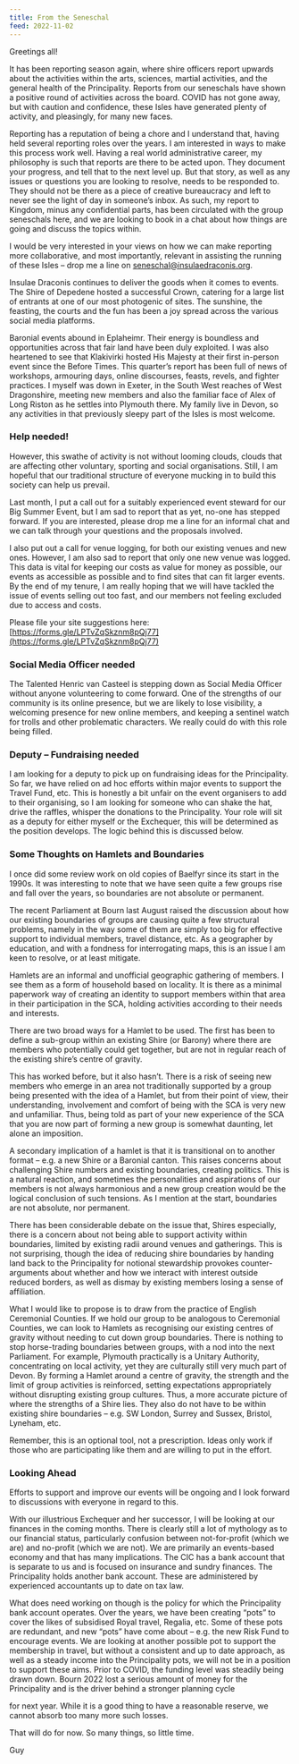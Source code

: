 ```yaml
---
title: From the Seneschal
feed: 2022-11-02
---
```


Greetings all!

It has been reporting season again, where shire officers report upwards about the activities
within the arts, sciences, martial activities, and the general health of the Principality. Reports
from our seneschals have shown a positive round of activities across the board. COVID has
not gone away, but with caution and confidence, these Isles have generated plenty of activity,
and pleasingly, for many new faces.

Reporting has a reputation of being a chore and I understand that, having held several
reporting roles over the years. I am interested in ways to make this process work well. Having
a real world administrative career, my philosophy is such that reports are there to be acted
upon. They document your progress, and tell that to the next level up. But that story, as well
as any issues or questions you are looking to resolve, needs to be responded to. They should
not be there as a piece of creative bureaucracy and left to never see the light of day in
someone’s inbox. As such, my report to Kingdom, minus any confidential parts, has been
circulated with the group seneschals here, and we are looking to book in a chat about how
things are going and discuss the topics within.

I would be very interested in your views on how we can make reporting more collaborative,
and most importantly, relevant in assisting the running of these Isles – drop me a line on
[seneschal@insulaedraconis.org](mailto:seneschal@insulaedraconis.org).

Insulae Draconis continues to deliver the goods when it comes to events. The Shire of
Depedene hosted a successful Crown, catering for a large list of entrants at one of our most
photogenic of sites. The sunshine, the feasting, the courts and the fun has been a joy spread
across the various social media platforms.

Baronial events abound in Eplaheimr. Their energy is boundless and opportunities across that
fair land have been duly exploited. I was also heartened to see that Klakivirki hosted His
Majesty at their first in-person event since the Before Times. This quarter’s report has been
full of news of workshops, armouring days, online discourses, feasts, revels, and fighter
practices. I myself was down in Exeter, in the South West reaches of West Dragonshire,
meeting new members and also the familiar face of Alex of Long Riston as he settles into
Plymouth there. My family live in Devon, so any activities in that previously sleepy part of the
Isles is most welcome.

### Help needed!

However, this swathe of activity is not without looming clouds, clouds that are affecting other
voluntary, sporting and social organisations. Still, I am hopeful that our traditional structure of
everyone mucking in to build this society can help us prevail.

Last month, I put a call out for a suitably experienced event steward for our Big Summer
Event, but I am sad to report that as yet, no-one has stepped forward. If you are interested,
please drop me a line for an informal chat and we can talk through your questions and the
proposals involved.

I also put out a call for venue logging, for both our existing venues and new ones. However, I
am also sad to report that only one new venue was logged. This data is vital for keeping our
costs as value for money as possible, our events as accessible as possible and to find sites
that can fit larger events. By the end of my tenure, I am really hoping that we will have tackled
the issue of events selling out too fast, and our members not feeling excluded due to access
and costs.

Please file your site suggestions here: [https://forms.gle/LPTvZqSkznm8pQj77](https://forms.gle/LPTvZqSkznm8pQj77)

### Social Media Officer needed

The Talented Henric van Casteel is stepping down as Social Media Officer without anyone
volunteering to come forward. One of the strengths of our community is its online presence,
but we are likely to lose visibility, a welcoming presence for new online members, and keeping
a sentinel watch for trolls and other problematic characters. We really could do with this role
being filled.

### Deputy – Fundraising needed

I am looking for a deputy to pick up on fundraising ideas for the Principality. So far, we have
relied on ad hoc efforts within major events to support the Travel Fund, etc. This is honestly a
bit unfair on the event organisers to add to their organising, so I am looking for someone who
can shake the hat, drive the raffles, whisper the donations to the Principality. Your role will sit
as a deputy for either myself or the Exchequer, this will be determined as the position
develops. The logic behind this is discussed below.

### Some Thoughts on Hamlets and Boundaries

I once did some review work on old copies of Baelfyr since its start in the 1990s. It was
interesting to note that we have seen quite a few groups rise and fall over the years, so
boundaries are not absolute or permanent.

The recent Parliament at Bourn last August raised the discussion about how our existing
boundaries of groups are causing quite a few structural problems, namely in the way some of
them are simply too big for effective support to individual members, travel distance, etc. As a
geographer by education, and with a fondness for interrogating maps, this is an issue I am
keen to resolve, or at least mitigate.

Hamlets are an informal and unofficial geographic gathering of members. I see them as a
form of household based on locality. It is there as a minimal paperwork way of creating an
identity to support members within that area in their participation in the SCA, holding activities
according to their needs and interests.

There are two broad ways for a Hamlet to be used. The first has been to define a sub-group
within an existing Shire (or Barony) where there are members who potentially could get
together, but are not in regular reach of the existing shire’s centre of gravity.

This has worked before, but it also hasn’t. There is a risk of seeing new members who
emerge in an area not traditionally supported by a group being presented with the idea of a
Hamlet, but from their point of view, their understanding, involvement and comfort of being
with the SCA is very new and unfamiliar. Thus, being told as part of your new experience of
the SCA that you are now part of forming a new group is somewhat daunting, let alone an
imposition.

A secondary implication of a hamlet is that it is transitional on to another format – e.g. a new
Shire or a Baronial canton. This raises concerns about challenging Shire numbers and
existing boundaries, creating politics. This is a natural reaction, and sometimes the
personalities and aspirations of our members is not always harmonious and a new group
creation would be the logical conclusion of such tensions. As I mention at the start,
boundaries are not absolute, nor permanent.

There has been considerable debate on the issue that, Shires especially, there is a concern
about not being able to support activity within boundaries, limited by existing radii around
venues and gatherings. This is not surprising, though the idea of reducing shire boundaries
by handing land back to the Principality for notional stewardship provokes counter-arguments
about whether and how we interact with interest outside reduced borders, as well as dismay
by existing members losing a sense of affiliation.

What I would like to propose is to draw from the practice of English Ceremonial Counties. If
we hold our group to be analogous to Ceremonial Counties, we can look to Hamlets as
recognising our existing centres of gravity without needing to cut down group boundaries.
There is nothing to stop horse-trading boundaries between groups, with a nod into the next
Parliament. For example, Plymouth practically is a Unitary Authority, concentrating on local
activity, yet they are culturally still very much part of Devon. By forming a Hamlet around a
centre of gravity, the strength and the limit of group activities is reinforced, setting
expectations appropriately without disrupting existing group cultures. Thus, a more accurate
picture of where the strengths of a Shire lies. They also do not have to be within existing shire
boundaries – e.g. SW London, Surrey and Sussex, Bristol, Lyneham, etc.

Remember, this is an optional tool, not a prescription. Ideas only work if those who are
participating like them and are willing to put in the effort.

### Looking Ahead

Efforts to support and improve our events will be ongoing and I look forward to discussions
with everyone in regard to this.

With our illustrious Exchequer and her successor, I will be looking at our finances in the
coming months. There is clearly still a lot of mythology as to our financial status, particularly
confusion between not-for-profit (which we are) and no-profit (which we are not). We are
primarily an events-based economy and that has many implications. The CIC has a bank
account that is separate to us and is focused on insurance and sundry finances. The
Principality holds another bank account. These are administered by experienced accountants
up to date on tax law.

What does need working on though is the policy for which the Principality bank account
operates. Over the years, we have been creating “pots” to cover the likes of subsidised Royal
travel, Regalia, etc. Some of these pots are redundant, and new “pots” have come about –
e.g. the new Risk Fund to encourage events. We are looking at another possible pot to
support the membership in travel, but without a consistent and up to date approach, as well
as a steady income into the Principality pots, we will not be in a position to support these
aims. Prior to COVID, the funding level was steadily being drawn down. Bourn 2022 lost a
serious amount of money for the Principality and is the driver behind a stronger planning cycle

for next year. While it is a good thing to have a reasonable reserve, we cannot absorb too
many more such losses.

That will do for now. So many things, so little time.

Guy
